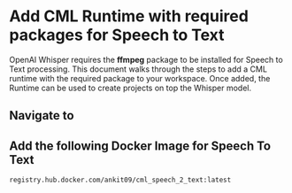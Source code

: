 # Add CML Runtime with required packages for Speech to Text

OpenAI Whisper requires the **ffmpeg** package to be installed for Speech to Text processing. This document walks through the steps to add a CML runtime with the required package to your workspace. Once added, the Runtime can be used to create projects on top the Whisper model.

## Navigate to 

## Add the following Docker Image for Speech To Text
```
registry.hub.docker.com/ankit09/cml_speech_2_text:latest
```